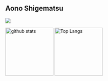 ## Aono Shigematsu

![](https://github-profile-summary-cards.vercel.app/api/cards/profile-details?username=sino31&theme=2077)

<div style="white-space: nowrap;">
  <img alt="github stats" height="150px" src="https://github-readme-stats.vercel.app/api?username=sino31&count_private=true&show_icons=true&show_icons=true&theme=tokyonight" />
  <img alt="Top Langs" height="150px" src="https://github-readme-stats.vercel.app/api/top-langs/?username=sino31&layout=compact&count_private=true&show_icons=true&theme=tokyonight" />
</div>

<!--
**sino31/sino31** is a ✨ _special_ ✨ repository because its `README.md` (this file) appears on your GitHub profile.

Here are some ideas to get you started:

- 🔭 I’m currently working on ...
- 🌱 I’m currently learning ...
- 👯 I’m looking to collaborate on ...
- 🤔 I’m looking for help with ...
- 💬 Ask me about ...
- 📫 How to reach me: ...
- 😄 Pronouns: ...
- ⚡ Fun fact: ...
-->
